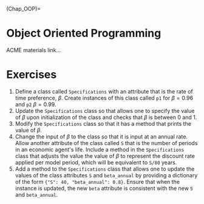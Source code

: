 (Chap_OOP)=


# Object Oriented Programming

ACME materials link...


# Exercises

1. Define a class called `Specifications` with an attribute that is the rate of time preference, $\beta$.  Create instances of this class called `p1` for $\beta=0.96$ and `p2` $\beta=0.99$.
2. Update the `Specifications` class so that allows one to specify the value of $\beta$ upon initialization of the class and checks that $\beta$ is between 0 and 1.
3. Modify the `Specifications` class so that it has a method that prints the value of $\beta$.
4. Change the input of $\beta$ to the class so that it is input at an annual rate.  Allow another attribute of the class called `S` that is the number of periods in an economic agent's life.  Include a method in the `Specifications` class that adjusts the value  the value of $\beta$ to represent the discount rate applied per model period, which will be equivalent to `S/80` years.
5. Add a method to the `Specifications` class that allows one to update the values of the class attributes `S` and `beta_annual` by providing a dictionary of the form `{"S": 40, "beta_annual": 0.8}`.  Ensure that when the instance is updated, the new `beta` attribute is consistent with the new `S` and `beta_annual`.